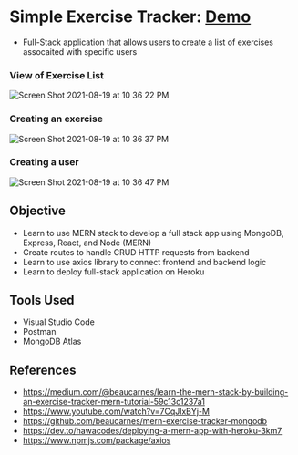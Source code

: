 # Simple Exercise Tracker: [Demo](https://exer-list-pract.herokuapp.com/)
- Full-Stack application that allows users to create a list of exercises assocaited with specific users

### View of Exercise List
![Screen Shot 2021-08-19 at 10 36 22 PM](https://user-images.githubusercontent.com/49771001/130170581-f442dfd4-ecf9-476a-bdad-fac42ec6411c.png)

### Creating an exercise
![Screen Shot 2021-08-19 at 10 36 37 PM](https://user-images.githubusercontent.com/49771001/130170592-d825deeb-c31c-4a67-82a2-2d65add59dec.png)

### Creating a user
![Screen Shot 2021-08-19 at 10 36 47 PM](https://user-images.githubusercontent.com/49771001/130170598-1ed7ed37-86ae-4880-b02e-12f87e464192.png)

## Objective
- Learn to use MERN stack to develop a full stack app using MongoDB, Express, React, and Node (MERN)
- Create routes to handle CRUD HTTP requests from backend
- Learn to use axios library to connect frontend and backend logic
- Learn to deploy full-stack application on Heroku

## Tools Used
- Visual Studio Code
- Postman
- MongoDB Atlas

## References
- https://medium.com/@beaucarnes/learn-the-mern-stack-by-building-an-exercise-tracker-mern-tutorial-59c13c1237a1
- https://www.youtube.com/watch?v=7CqJlxBYj-M
- https://github.com/beaucarnes/mern-exercise-tracker-mongodb
- https://dev.to/hawacodes/deploying-a-mern-app-with-heroku-3km7
- https://www.npmjs.com/package/axios
